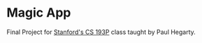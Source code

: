 # Magic App
Final Project for [Stanford's CS 193P](https://cs193p.sites.stanford.edu) class taught by Paul Hegarty.
